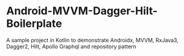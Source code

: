# Android-MVVM-Dagger-Hilt-Boilerplate
A sample project in Kotlin to demonstrate Androidx, MVVM, RxJava3, Dagger2, Hilt, Apollo Graphql and repository pattern
